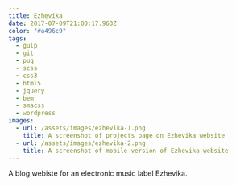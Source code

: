 ```yaml
---
title: Ezhevika
date: 2017-07-09T21:00:17.963Z
color: "#a496c9"
tags:
  - gulp
  - git
  - pug
  - scss
  - css3
  - html5
  - jquery
  - bem
  - smacss
  - wordpress
images:
  - url: /assets/images/ezhevika-1.png
    title: A screenshot of projects page on Ezhevika website
  - url: /assets/images/ezhevika-2.png
    title: A screenshot of mobile version of Ezhevika website
---
```

A blog webiste for an electronic music label Ezhevika.